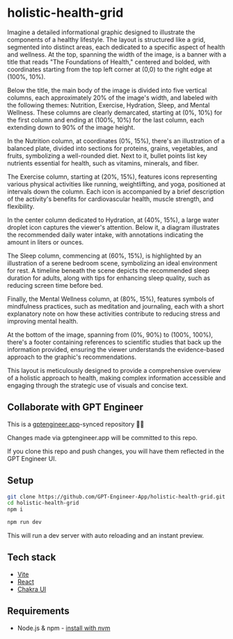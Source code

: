 # holistic-health-grid

Imagine a detailed informational graphic designed to illustrate the components of a healthy lifestyle. The layout is structured like a grid, segmented into distinct areas, each dedicated to a specific aspect of health and wellness. At the top, spanning the width of the image, is a banner with a title that reads "The Foundations of Health," centered and bolded, with coordinates starting from the top left corner at (0,0) to the right edge at (100%, 10%).

Below the title, the main body of the image is divided into five vertical columns, each approximately 20% of the image's width, and labeled with the following themes: Nutrition, Exercise, Hydration, Sleep, and Mental Wellness. These columns are clearly demarcated, starting at (0%, 10%) for the first column and ending at (100%, 10%) for the last column, each extending down to 90% of the image height.

In the Nutrition column, at coordinates (0%, 15%), there's an illustration of a balanced plate, divided into sections for proteins, grains, vegetables, and fruits, symbolizing a well-rounded diet. Next to it, bullet points list key nutrients essential for health, such as vitamins, minerals, and fiber.

The Exercise column, starting at (20%, 15%), features icons representing various physical activities like running, weightlifting, and yoga, positioned at intervals down the column. Each icon is accompanied by a brief description of the activity's benefits for cardiovascular health, muscle strength, and flexibility.

In the center column dedicated to Hydration, at (40%, 15%), a large water droplet icon captures the viewer's attention. Below it, a diagram illustrates the recommended daily water intake, with annotations indicating the amount in liters or ounces.

The Sleep column, commencing at (60%, 15%), is highlighted by an illustration of a serene bedroom scene, symbolizing an ideal environment for rest. A timeline beneath the scene depicts the recommended sleep duration for adults, along with tips for enhancing sleep quality, such as reducing screen time before bed.

Finally, the Mental Wellness column, at (80%, 15%), features symbols of mindfulness practices, such as meditation and journaling, each with a short explanatory note on how these activities contribute to reducing stress and improving mental health.

At the bottom of the image, spanning from (0%, 90%) to (100%, 100%), there's a footer containing references to scientific studies that back up the information provided, ensuring the viewer understands the evidence-based approach to the graphic's recommendations.

This layout is meticulously designed to provide a comprehensive overview of a holistic approach to health, making complex information accessible and engaging through the strategic use of visuals and concise text.



## Collaborate with GPT Engineer

This is a [gptengineer.app](https://gptengineer.app)-synced repository 🌟🤖

Changes made via gptengineer.app will be committed to this repo.

If you clone this repo and push changes, you will have them reflected in the GPT Engineer UI.

## Setup

```sh
git clone https://github.com/GPT-Engineer-App/holistic-health-grid.git
cd holistic-health-grid
npm i
```

```sh
npm run dev
```

This will run a dev server with auto reloading and an instant preview.

## Tech stack

- [Vite](https://vitejs.dev/)
- [React](https://react.dev/)
- [Chakra UI](https://chakra-ui.com/)

## Requirements

- Node.js & npm - [install with nvm](https://github.com/nvm-sh/nvm#installing-and-updating)
